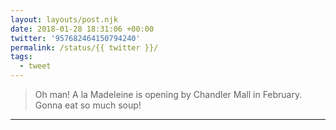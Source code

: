 ```yaml
---
layout: layouts/post.njk
date: 2018-01-28 18:31:06 +00:00
twitter: '957682464150794240'
permalink: /status/{{ twitter }}/
tags: 
  - tweet
---
```


> Oh man! A la Madeleine is opening by Chandler Mall in February. Gonna eat so much soup!

---

